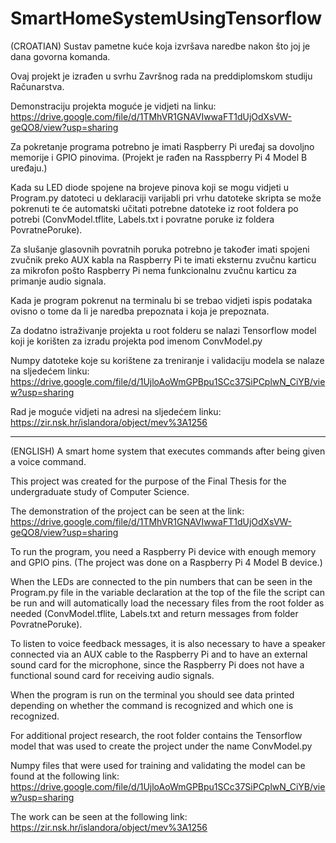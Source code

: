 # SmartHomeSystemUsingTensorflow

(CROATIAN)
Sustav pametne kuće koja izvršava naredbe nakon što joj je dana govorna komanda.

Ovaj projekt je izrađen u svrhu Završnog rada na preddiplomskom studiju Računarstva.

Demonstraciju projekta moguće je vidjeti na linku: https://drive.google.com/file/d/1TMhVR1GNAVIwwaFT1dUjOdXsVW-geQO8/view?usp=sharing

Za pokretanje programa potrebno je imati Raspberry Pi uređaj sa dovoljno memorije i GPIO pinovima.
(Projekt je rađen na Rasspberry Pi 4 Model B uređaju.)

Kada su LED diode spojene na brojeve pinova koji se mogu vidjeti u Program.py datoteci u deklaraciji varijabli pri vrhu datoteke skripta 
se može pokrenuti te će automatski učitati potrebne datoteke iz root foldera po potrebi (ConvModel.tflite, Labels.txt i povratne poruke iz 
foldera PovratnePoruke).

Za slušanje glasovnih povratnih poruka potrebno je također imati spojeni zvučnik preko AUX kabla na Raspberry Pi te imati eksternu 
zvučnu karticu za mikrofon pošto Raspberry Pi nema funkcionalnu zvučnu karticu za primanje audio signala.

Kada je program pokrenut na terminalu bi se trebao vidjeti ispis podataka ovisno o tome da li je naredba prepoznata i koja je prepoznata.

Za dodatno istraživanje projekta u root folderu se nalazi Tensorflow model koji je korišten za izradu projekta  pod imenom ConvModel.py

Numpy datoteke koje su korištene za treniranje i validaciju modela se nalaze na sljedećem linku: https://drive.google.com/file/d/1UjloAoWmGPBpu1SCc37SiPCplwN_CiYB/view?usp=sharing

Rad je moguće vidjeti na adresi na sljedećem linku:
https://zir.nsk.hr/islandora/object/mev%3A1256
*********************************************************************************************************************************************
(ENGLISH)
A smart home system that executes commands after being given a voice command.

This project was created for the purpose of the Final Thesis for the undergraduate study of Computer Science.

The demonstration of the project can be seen at the link: https://drive.google.com/file/d/1TMhVR1GNAVIwwaFT1dUjOdXsVW-geQO8/view?usp=sharing

To run the program, you need a Raspberry Pi device with enough memory and GPIO pins. (The project was done on a Raspberry Pi 4 Model B device.)

When the LEDs are connected to the pin numbers that can be seen in the Program.py file in the variable declaration at the top of the file the script can be run and will automatically load the necessary files from the root folder as needed (ConvModel.tflite, Labels.txt and return messages from folder PovratnePoruke).

To listen to voice feedback messages, it is also necessary to have a speaker connected via an AUX cable to the Raspberry Pi and to have an external sound card for the microphone, since the Raspberry Pi does not have a functional sound card for receiving audio signals.

When the program is run on the terminal you should see data printed depending on whether the command is recognized and which one is recognized.

For additional project research, the root folder contains the Tensorflow model that was used to create the project under the name ConvModel.py

Numpy files that were used for training and validating the model can be found at the following link: https://drive.google.com/file/d/1UjloAoWmGPBpu1SCc37SiPCplwN_CiYB/view?usp=sharing

The work can be seen at the following link:
https://zir.nsk.hr/islandora/object/mev%3A1256
